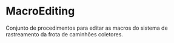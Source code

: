 # MacroEditing
Conjunto de procedimentos para editar as macros do sistema de rastreamento da frota de caminhões coletores.
